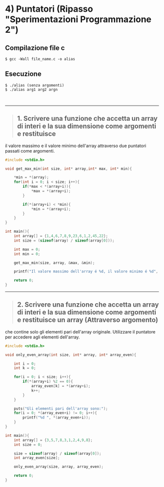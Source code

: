 # 4) Puntatori (Ripasso "Sperimentazioni Programmazione 2") #


## Compilazione file c
```
$ gcc -Wall file_name.c -o alias
```
## Esecuzione
```
$ ./alias (senza argomenti)
$ ./alias arg1 arg2 argn
```

<br/>
<hr/>

> ## 1. Scrivere una funzione che accetta un array di interi e la sua dimensione come argomenti e restituisce
il valore massimo e il valore minimo dell'array attraverso due puntatori passati come argomenti.
```c
#include <stdio.h>

void get_max_min(int size, int* array,int* max, int* min){

    *min = *(array);
    for(int i = 0; i < size; i++){
        if(*max < *(array+i)){
            *max = *(array+i);
        }

        if(*(array+i) < *min){
            *min = *(array+i);
        }
    }
}

int main(){
    int array[] = {1,4,6,7,8,9,23,6,1,2,45,22};
    int size = (sizeof(array) / sizeof(array[0]));

    int max = 0;
    int min = 0;

    get_max_min(size, array, &max, &min);

    printf("Il valore massimo dell'array é %d, il valore minimo é %d", max, min);

    return 0;
}
```

<hr/>

> ## 2. Scrivere una funzione che accetta un array di interi e la sua dimensione come argomenti e restituisce un array (Attraverso argomento) 
che contine solo gli elementi pari dell'array originale. Utilizzare il puntatore per accedere agli elementi dell'array.

```c
#include <stdio.h>

void only_even_array(int size, int* array, int* array_even){

    int i = 0;
    int k = 0;

    for(i = 0; i < size; i++){
        if(*(array+i) %2 == 0){
            array_even[k] = *(array+i);
            k++;
        }   
    }

    puts("Gli elementi pari dell'array sono:");
    for(i = 0; *(array_even+i) != 0; i++){
        printf("%d ", *(array_even+i));
    }
}

int main(){
    int array[] = {3,5,7,8,3,1,2,4,9,8};
    int size = 0;

    size = sizeof(array) / sizeof(array[0]);
    int array_even[size];

    only_even_array(size, array, array_even);

    return 0;
}
```
